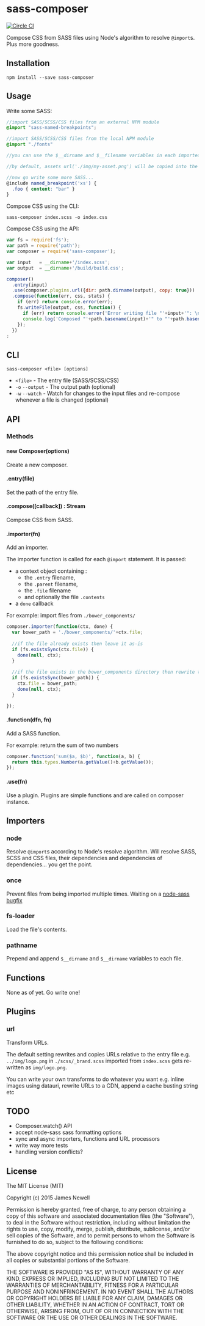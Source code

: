 # sass-composer

[![Circle CI](https://circleci.com/gh/digitaledgeit/sass-composer.svg?style=svg)](https://circleci.com/gh/digitaledgeit/sass-composer)

Compose CSS from SASS files using Node's algorithm to resolve `@import`s. Plus more goodness.

## Installation

    npm install --save sass-composer

## Usage

Write some SASS:

```scss
//import SASS/SCSS/CSS files from an external NPM module
@import "sass-named-breakpoints";

//import SASS/SCSS/CSS files from the local NPM module
@import "./fonts"

//you can use the $__dirname and $__filename variables in each imported file

//by default, assets url('./img/my-asset.png') will be copied into the destination directory

//now go write some more SASS...
@include named_breakpoint('xs') {
  .foo { content: "bar" }
}
```

Compose CSS using the CLI:

    sass-composer index.scss -o index.css

Compose CSS using the API:

```js
var fs = require('fs');
var path = require('path');
var composer = require('sass-composer');

var input   = __dirname+'/index.scss';
var output  = __dirname+'/build/build.css';

composer()
  .entry(input)
  .use(composer.plugins.url({dir: path.dirname(output), copy: true}))
  .compose(function(err, css, stats) {
    if (err) return console.error(err);
    fs.writeFile(output, css, function() {
      if (err) return console.error('Error writing file "'+input+'": \n', err.message);
      console.log('Composed "'+path.basename(input)+'" to "'+path.basename(output)+'".');
    });
  })
;
```

## CLI

    sass-composer <file> [options]
    
- `<file>` - The entry file (SASS/SCSS/CSS) 
- `-o` `--output` - The output path (optional)
- `-w` `--watch` - Watch for changes to the input files and re-compose whenever a file is changed (optional)

## API

### Methods

#### new Composer(options)

Create a new composer.

#### .entry(file)

Set the path of the entry file.

#### .compose([callback]) : Stream

Compose CSS from SASS.
  
#### .importer(fn)

Add an importer. 

The importer function is called for each `@import` statement. It is passed:

- a context object containing :
    - the `.entry` filename, 
    - the `.parent` filename, 
    - the `.file` filename 
    - and optionally the file `.contents`
- a `done` callback 

For example: import files from `./bower_components/`

```js
composer.importer(function(ctx, done) {
  var bower_path = './bower_components/'+ctx.file;
  
  //if the file already exists then leave it as-is
  if (fs.existsSync(ctx.file)) {
    done(null, ctx);
  }
    
  //if the file exists in the bower_components directory then rewrite the filename
  if (fs.existsSync(bower_path)) {
    ctx.file = bower_path;
    done(null, ctx);
  } 

});
```

#### .function(dfn, fn)

Add a SASS function.

For example: return the sum of two numbers

```js
composer.function('sum($a, $b)', function(a, b) {
  return this.types.Number(a.getValue()+b.getValue());
});
```

#### .use(fn)

Use a plugin. Plugins are simple functions and are called on composer instance. 
  
## Importers

### node

Resolve `@import`s according to Node's resolve algorithm. Will resolve SASS, SCSS and CSS files, their dependencies and dependencies of dependencies... you get the point.

### once

Prevent files from being imported multiple times. Waiting on a [node-sass bugfix](https://github.com/sass/node-sass/issues/894)

### fs-loader

Load the file's contents.

### pathname

Prepend and append `$__dirname` and `$__dirname` variables to each file.

## Functions

None as of yet. Go write one!
  
## Plugins
  
### url

Transform URLs. 

The default setting rewrites and copies URLs relative to the entry file e.g. `../img/logo.png` in  `./scss/_brand.scss` imported from `index.scss` gets re-written as `img/logo.png`.

You can write your own transforms to do whatever you want e.g. inline images using datauri, rewrite URLs to a CDN, append a cache busting string etc

## TODO

- Composer.watch() API
- accept node-sass sass formatting options
- sync and async importers, functions and URL processors
- write way more tests
- handling version conflicts?

## License
    
The MIT License (MIT)

Copyright (c) 2015 James Newell

Permission is hereby granted, free of charge, to any person obtaining a copy of this software and associated documentation files (the "Software"), to deal in the Software without restriction, including without limitation the rights to use, copy, modify, merge, publish, distribute, sublicense, and/or sell copies of the Software, and to permit persons to whom the Software is furnished to do so, subject to the following conditions:

The above copyright notice and this permission notice shall be included in all copies or substantial portions of the Software.

THE SOFTWARE IS PROVIDED "AS IS", WITHOUT WARRANTY OF ANY KIND, EXPRESS OR IMPLIED, INCLUDING BUT NOT LIMITED TO THE WARRANTIES OF MERCHANTABILITY, FITNESS FOR A PARTICULAR PURPOSE AND NONINFRINGEMENT. IN NO EVENT SHALL THE AUTHORS OR COPYRIGHT HOLDERS BE LIABLE FOR ANY CLAIM, DAMAGES OR OTHER LIABILITY, WHETHER IN AN ACTION OF CONTRACT, TORT OR OTHERWISE, ARISING FROM, OUT OF OR IN CONNECTION WITH THE SOFTWARE OR THE USE OR OTHER DEALINGS IN THE SOFTWARE.